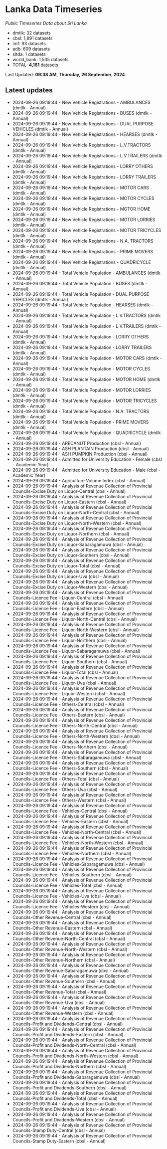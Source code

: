# Lanka Data Timeseries
*Public Timeseries Data about Sri Lanka*

* dmtlk: 32 datasets
* cbsl: 1,891 datasets
* imf: 93 datasets
* adb: 609 datasets
* sltda: 1 datasets
* world_bank: 1,535 datasets
* TOTAL: **4,161** datasets

Last Updated: **09:38 AM, Thursday, 26 September, 2024**

## Latest updates

* 2024-09-26 09:19:44 - New Vehicle Registrations - AMBULANCES (dmtlk - Annual)
* 2024-09-26 09:19:44 - New Vehicle Registrations - BUSES (dmtlk - Annual)
* 2024-09-26 09:19:44 - New Vehicle Registrations - DUAL PURPOSE VEHICLES (dmtlk - Annual)
* 2024-09-26 09:19:44 - New Vehicle Registrations - HEARSES (dmtlk - Annual)
* 2024-09-26 09:19:44 - New Vehicle Registrations - L.V.TRACTORS (dmtlk - Annual)
* 2024-09-26 09:19:44 - New Vehicle Registrations - L.V.TRAILERS (dmtlk - Annual)
* 2024-09-26 09:19:44 - New Vehicle Registrations - LORRY OTHERS (dmtlk - Annual)
* 2024-09-26 09:19:44 - New Vehicle Registrations - LORRY TRAILERS (dmtlk - Annual)
* 2024-09-26 09:19:44 - New Vehicle Registrations - MOTOR CARS (dmtlk - Annual)
* 2024-09-26 09:19:44 - New Vehicle Registrations - MOTOR CYCLES (dmtlk - Annual)
* 2024-09-26 09:19:44 - New Vehicle Registrations - MOTOR HOME (dmtlk - Annual)
* 2024-09-26 09:19:44 - New Vehicle Registrations - MOTOR LORRIES (dmtlk - Annual)
* 2024-09-26 09:19:44 - New Vehicle Registrations - MOTOR TRICYCLES (dmtlk - Annual)
* 2024-09-26 09:19:44 - New Vehicle Registrations - N.A. TRACTORS (dmtlk - Annual)
* 2024-09-26 09:19:44 - New Vehicle Registrations - PRIME MOVERS (dmtlk - Annual)
* 2024-09-26 09:19:44 - New Vehicle Registrations - QUADRICYCLE (dmtlk - Annual)
* 2024-09-26 09:19:44 - Total Vehicle Population - AMBULANCES (dmtlk - Annual)
* 2024-09-26 09:19:44 - Total Vehicle Population - BUSES (dmtlk - Annual)
* 2024-09-26 09:19:44 - Total Vehicle Population - DUAL PURPOSE VEHICLES (dmtlk - Annual)
* 2024-09-26 09:19:44 - Total Vehicle Population - HEARSES (dmtlk - Annual)
* 2024-09-26 09:19:44 - Total Vehicle Population - L.V.TRACTORS (dmtlk - Annual)
* 2024-09-26 09:19:44 - Total Vehicle Population - L.V.TRAILERS (dmtlk - Annual)
* 2024-09-26 09:19:44 - Total Vehicle Population - LORRY OTHERS (dmtlk - Annual)
* 2024-09-26 09:19:44 - Total Vehicle Population - LORRY TRAILERS (dmtlk - Annual)
* 2024-09-26 09:19:44 - Total Vehicle Population - MOTOR CARS (dmtlk - Annual)
* 2024-09-26 09:19:44 - Total Vehicle Population - MOTOR CYCLES (dmtlk - Annual)
* 2024-09-26 09:19:44 - Total Vehicle Population - MOTOR HOME (dmtlk - Annual)
* 2024-09-26 09:19:44 - Total Vehicle Population - MOTOR LORRIES (dmtlk - Annual)
* 2024-09-26 09:19:44 - Total Vehicle Population - MOTOR TRICYCLES (dmtlk - Annual)
* 2024-09-26 09:19:44 - Total Vehicle Population - N.A. TRACTORS (dmtlk - Annual)
* 2024-09-26 09:19:44 - Total Vehicle Population - PRIME MOVERS (dmtlk - Annual)
* 2024-09-26 09:19:44 - Total Vehicle Population - QUADRICYCLE (dmtlk - Annual)
* 2024-09-26 09:19:44 - ARECANUT Production (cbsl - Annual)
* 2024-09-26 09:19:44 - ASH PLANTAIN Production (cbsl - Annual)
* 2024-09-26 09:19:44 - ASH PUMPKIN Production (cbsl - Annual)
* 2024-09-26 09:19:44 - Admitted for University Education - Female (cbsl - Academic Year)
* 2024-09-26 09:19:44 - Admitted for University Education - Male (cbsl - Academic Year)
* 2024-09-26 09:19:44 - Agriculture Volume Index (cbsl - Annual)
* 2024-09-26 09:19:44 - Analysis of Revenue Collection of Provincial Councils-Excise Duty on Liquor-Central (cbsl - Annual)
* 2024-09-26 09:19:44 - Analysis of Revenue Collection of Provincial Councils-Excise Duty on Liquor-Eastern (cbsl - Annual)
* 2024-09-26 09:19:44 - Analysis of Revenue Collection of Provincial Councils-Excise Duty on Liquor-North-Central (cbsl - Annual)
* 2024-09-26 09:19:44 - Analysis of Revenue Collection of Provincial Councils-Excise Duty on Liquor-North-Western (cbsl - Annual)
* 2024-09-26 09:19:44 - Analysis of Revenue Collection of Provincial Councils-Excise Duty on Liquor-Northern (cbsl - Annual)
* 2024-09-26 09:19:44 - Analysis of Revenue Collection of Provincial Councils-Excise Duty on Liquor-Sabaragamuwa (cbsl - Annual)
* 2024-09-26 09:19:44 - Analysis of Revenue Collection of Provincial Councils-Excise Duty on Liquor-Southern (cbsl - Annual)
* 2024-09-26 09:19:44 - Analysis of Revenue Collection of Provincial Councils-Excise Duty on Liquor-Total (cbsl - Annual)
* 2024-09-26 09:19:44 - Analysis of Revenue Collection of Provincial Councils-Excise Duty on Liquor-Uva (cbsl - Annual)
* 2024-09-26 09:19:44 - Analysis of Revenue Collection of Provincial Councils-Excise Duty on Liquor-Western (cbsl - Annual)
* 2024-09-26 09:19:44 - Analysis of Revenue Collection of Provincial Councils-Licence Fee - Liquor-Central (cbsl - Annual)
* 2024-09-26 09:19:44 - Analysis of Revenue Collection of Provincial Councils-Licence Fee - Liquor-Eastern (cbsl - Annual)
* 2024-09-26 09:19:44 - Analysis of Revenue Collection of Provincial Councils-Licence Fee - Liquor-North-Central (cbsl - Annual)
* 2024-09-26 09:19:44 - Analysis of Revenue Collection of Provincial Councils-Licence Fee - Liquor-North-Western (cbsl - Annual)
* 2024-09-26 09:19:44 - Analysis of Revenue Collection of Provincial Councils-Licence Fee - Liquor-Northern (cbsl - Annual)
* 2024-09-26 09:19:44 - Analysis of Revenue Collection of Provincial Councils-Licence Fee - Liquor-Sabaragamuwa (cbsl - Annual)
* 2024-09-26 09:19:44 - Analysis of Revenue Collection of Provincial Councils-Licence Fee - Liquor-Southern (cbsl - Annual)
* 2024-09-26 09:19:44 - Analysis of Revenue Collection of Provincial Councils-Licence Fee - Liquor-Total (cbsl - Annual)
* 2024-09-26 09:19:44 - Analysis of Revenue Collection of Provincial Councils-Licence Fee - Liquor-Uva (cbsl - Annual)
* 2024-09-26 09:19:44 - Analysis of Revenue Collection of Provincial Councils-Licence Fee - Liquor-Western (cbsl - Annual)
* 2024-09-26 09:19:44 - Analysis of Revenue Collection of Provincial Councils-Licence Fee - Others-Central (cbsl - Annual)
* 2024-09-26 09:19:44 - Analysis of Revenue Collection of Provincial Councils-Licence Fee - Others-Eastern (cbsl - Annual)
* 2024-09-26 09:19:44 - Analysis of Revenue Collection of Provincial Councils-Licence Fee - Others-North-Central (cbsl - Annual)
* 2024-09-26 09:19:44 - Analysis of Revenue Collection of Provincial Councils-Licence Fee - Others-North-Western (cbsl - Annual)
* 2024-09-26 09:19:44 - Analysis of Revenue Collection of Provincial Councils-Licence Fee - Others-Northern (cbsl - Annual)
* 2024-09-26 09:19:44 - Analysis of Revenue Collection of Provincial Councils-Licence Fee - Others-Sabaragamuwa (cbsl - Annual)
* 2024-09-26 09:19:44 - Analysis of Revenue Collection of Provincial Councils-Licence Fee - Others-Southern (cbsl - Annual)
* 2024-09-26 09:19:44 - Analysis of Revenue Collection of Provincial Councils-Licence Fee - Others-Total (cbsl - Annual)
* 2024-09-26 09:19:44 - Analysis of Revenue Collection of Provincial Councils-Licence Fee - Others-Uva (cbsl - Annual)
* 2024-09-26 09:19:44 - Analysis of Revenue Collection of Provincial Councils-Licence Fee - Others-Western (cbsl - Annual)
* 2024-09-26 09:19:44 - Analysis of Revenue Collection of Provincial Councils-Licence Fee - Vehicles-Central (cbsl - Annual)
* 2024-09-26 09:19:44 - Analysis of Revenue Collection of Provincial Councils-Licence Fee - Vehicles-Eastern (cbsl - Annual)
* 2024-09-26 09:19:44 - Analysis of Revenue Collection of Provincial Councils-Licence Fee - Vehicles-North-Central (cbsl - Annual)
* 2024-09-26 09:19:44 - Analysis of Revenue Collection of Provincial Councils-Licence Fee - Vehicles-North-Western (cbsl - Annual)
* 2024-09-26 09:19:44 - Analysis of Revenue Collection of Provincial Councils-Licence Fee - Vehicles-Northern (cbsl - Annual)
* 2024-09-26 09:19:44 - Analysis of Revenue Collection of Provincial Councils-Licence Fee - Vehicles-Sabaragamuwa (cbsl - Annual)
* 2024-09-26 09:19:44 - Analysis of Revenue Collection of Provincial Councils-Licence Fee - Vehicles-Southern (cbsl - Annual)
* 2024-09-26 09:19:44 - Analysis of Revenue Collection of Provincial Councils-Licence Fee - Vehicles-Total (cbsl - Annual)
* 2024-09-26 09:19:44 - Analysis of Revenue Collection of Provincial Councils-Licence Fee - Vehicles-Uva (cbsl - Annual)
* 2024-09-26 09:19:44 - Analysis of Revenue Collection of Provincial Councils-Licence Fee - Vehicles-Western (cbsl - Annual)
* 2024-09-26 09:19:44 - Analysis of Revenue Collection of Provincial Councils-Other Revenue-Central (cbsl - Annual)
* 2024-09-26 09:19:44 - Analysis of Revenue Collection of Provincial Councils-Other Revenue-Eastern (cbsl - Annual)
* 2024-09-26 09:19:44 - Analysis of Revenue Collection of Provincial Councils-Other Revenue-North-Central (cbsl - Annual)
* 2024-09-26 09:19:44 - Analysis of Revenue Collection of Provincial Councils-Other Revenue-North-Western (cbsl - Annual)
* 2024-09-26 09:19:44 - Analysis of Revenue Collection of Provincial Councils-Other Revenue-Northern (cbsl - Annual)
* 2024-09-26 09:19:44 - Analysis of Revenue Collection of Provincial Councils-Other Revenue-Sabaragamuwa (cbsl - Annual)
* 2024-09-26 09:19:44 - Analysis of Revenue Collection of Provincial Councils-Other Revenue-Southern (cbsl - Annual)
* 2024-09-26 09:19:44 - Analysis of Revenue Collection of Provincial Councils-Other Revenue-Total (cbsl - Annual)
* 2024-09-26 09:19:44 - Analysis of Revenue Collection of Provincial Councils-Other Revenue-Uva (cbsl - Annual)
* 2024-09-26 09:19:44 - Analysis of Revenue Collection of Provincial Councils-Other Revenue-Western (cbsl - Annual)
* 2024-09-26 09:19:44 - Analysis of Revenue Collection of Provincial Councils-Profit and Dividends-Central (cbsl - Annual)
* 2024-09-26 09:19:44 - Analysis of Revenue Collection of Provincial Councils-Profit and Dividends-Eastern (cbsl - Annual)
* 2024-09-26 09:19:44 - Analysis of Revenue Collection of Provincial Councils-Profit and Dividends-North-Central (cbsl - Annual)
* 2024-09-26 09:19:44 - Analysis of Revenue Collection of Provincial Councils-Profit and Dividends-North-Western (cbsl - Annual)
* 2024-09-26 09:19:44 - Analysis of Revenue Collection of Provincial Councils-Profit and Dividends-Northern (cbsl - Annual)
* 2024-09-26 09:19:44 - Analysis of Revenue Collection of Provincial Councils-Profit and Dividends-Sabaragamuwa (cbsl - Annual)
* 2024-09-26 09:19:44 - Analysis of Revenue Collection of Provincial Councils-Profit and Dividends-Southern (cbsl - Annual)
* 2024-09-26 09:19:44 - Analysis of Revenue Collection of Provincial Councils-Profit and Dividends-Total (cbsl - Annual)
* 2024-09-26 09:19:44 - Analysis of Revenue Collection of Provincial Councils-Profit and Dividends-Uva (cbsl - Annual)
* 2024-09-26 09:19:44 - Analysis of Revenue Collection of Provincial Councils-Profit and Dividends-Western (cbsl - Annual)
* 2024-09-26 09:19:44 - Analysis of Revenue Collection of Provincial Councils-Stamp Duty-Central (cbsl - Annual)
* 2024-09-26 09:19:44 - Analysis of Revenue Collection of Provincial Councils-Stamp Duty-Eastern (cbsl - Annual)